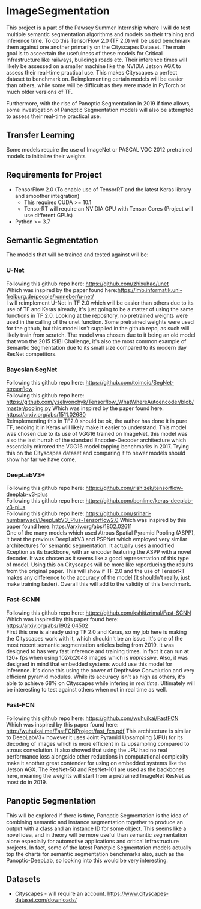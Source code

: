 # ImageSegmentation
This project is a part of the Pawsey Summer Internship where I will do test multiple semantic segmentation algorithms and models on their training and inference time. To do this TensorFlow 2.0 (TF 2.0) will be used benchmark them against one another primarily on the Cityscapes Dataset. The main goal is to asceertain the usefulness of these models for Critical Infrastructure like railways, buildings roads etc. Their inference times will likely be assessed on a smaller machine like the NVIDIA Jetson AGX to assess their real-time practical use. This makes Cityscapes a perfect dataset to benchmark on. Reimplementing certain models will be easier than others, while some will be difficult as they were made in PyTorch or much older versions of TF.

Furthermore, with the rise of Panoptic Segmentation in 2019 if time allows, some investigation of Panoptic Segmentation models will also be attempted to assess their real-time practical use.

## Transfer Learning
Some models require the use of ImageNet or PASCAL VOC 2012 pretrained models to initialize their weights

## Requirements for Project
* TensorFlow 2.0 (To enable use of TensorRT and the latest Keras library and smoother integration)
  * This requires CUDA >= 10.1
  * TensorRT will require an NVIDIA GPU with Tensor Cores (Project will use different GPUs)
* Python >= 3.7

## Semantic Segmentation
The models that will be trained and tested against will be:
### U-Net 
Following this github repo here: https://github.com/zhixuhao/unet <br>
Which was inspired by the paper found here:https://lmb.informatik.uni-freiburg.de/people/ronneber/u-net/ <br>
I will reimplement U-Net in TF 2.0 which will be easier than others due to its use of TF and Keras already, it's just going to be a matter of using the same functions in TF 2.0. Looking at the repository, no pretrained weights were used in the calling of the unet function. Some pretrained weights were used for the github, but this model isn't supplied in the github repo, as such will likely train from scratch. The model was chosen due to it being an old model that won the 2015 ISIBI Challenge, it's also the most common example of Semantic Segmentation due to its small size compared to its modern day ResNet competitors.
### Bayesian SegNet
Following this github repo here: https://github.com/toimcio/SegNet-tensorflow <br>
Following this github repo here: https://github.com/yselivonchyk/Tensorflow_WhatWhereAutoencoder/blob/master/pooling.py
Which was inspired by the paper found here: https://arxiv.org/abs/1511.02680 <br>
Reimplementing this in TF2.0 should be ok, the author has done it in pure TF, redoing it in Keras will likely make it easier to understand. This model was chosen due to its use of VGG16 trained on ImageNet, this model was also the last hurrah of the standard Encoder-Decoder architecture which essentially mirrored the VGG16 model topping benchmarks in 2017. Trying this on the Cityscapes dataset and comparing it to newer models should show har far we have come.
### DeepLabV3+
Following this github repo here: https://github.com/rishizek/tensorflow-deeplab-v3-plus <br>
Following this github repo here: https://github.com/bonlime/keras-deeplab-v3-plus <br>
Following this github repo here: https://github.com/srihari-humbarwadi/DeepLabV3_Plus-Tensorflow2.0
Which was inspired by this paper found here: https://arxiv.org/abs/1802.02611 <br>
One of the many models which used Atrous Spatial Pyramid Pooling (ASPP), it beat the previous DeepLabV3 and PSPNet which employed very similar architectures for semantic segmentation. It actually uses a modified Xception as its backbone, with an encoder featuring the ASPP with a novel decoder. It was chosen as it seems like a good representation of this type of model. Using this on Cityscapes will be more like reporducing the results from the original paper. This will show if TF 2.0 and the use of TensorRT makes any difference to the accuracy of the model (it shouldn't really, just make training faster). Overall this will add to the validity of this benchmark.
### Fast-SCNN
Following this github repo here: https://github.com/kshitizrimal/Fast-SCNN <br>
Which was inspired by this paper found here: https://arxiv.org/abs/1902.04502 <br>
First this one is already using TF 2.0 and Keras, so my job here is making the Cityscapes work with it, which shouldn't be an issue. It's one of the most recent semantic segmentation articles being from 2019. It was designed to has very fast inference and training times. In fact it can run at 120+ fps when using 1024x2048 images which is *impressive*. Also, it was designed in mind that embedded systems would use this model for inference. It's done this using the power of Depthwise Convolution and very efficient pyramid modules. While its accuracy isn't as high as others, it's able to achieve 68% on Cityscapes while infering in *real time*. Ultimately will be interesting to test against others when not in real time as well.
### Fast-FCN
Following this github repo here: https://github.com/wuhuikai/FastFCN <br>
Which was inspired by this paper found here: http://wuhuikai.me/FastFCNProject/fast_fcn.pdf
This architecture is similar to DeepLabV3+ however it uses Joint Pyramid Upsampling (JPU) for its decoding of images which is more efficient in its upsampling compared to atrous convolution. It also showed that using the JPU had no real performance loss alongside other reductions in computational complexity make it another great contender for using on embedded systems like the Jetson AGX. The ResNet-50 and ResNet-101 are used as the backbones here, meaning the weights will start from a pretrained ImageNet ResNet as most do in 2019. 

## Panoptic Segmentation
This will be explored if there is time, Panoptic Segmentation is the idea of combining semantic and instance segmentation together to produce an output with a class and an instance ID for some object. This seems like a novel idea, and in theory will be more useful than semantic segmentation alone especially for automotive applications and critical infrastructure projects. In fact, some of the latest Panotpic Segmentation models actually top the charts for semantic segmentation benchmarks also, such as the Panoptic-DeepLab, so looking into this would be very interesting.

## Datasets
* Cityscapes - will require an account. https://www.cityscapes-dataset.com/downloads/
